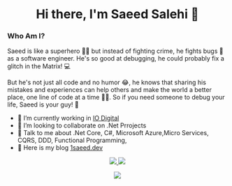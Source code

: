 <h1 align="center">Hi there, I'm Saeed Salehi 👋</h1>


### Who Am I?
Saeed is like a superhero 🦸‍♂️ but instead of fighting crime, he fights bugs 🐛 as a software engineer. He's so good at debugging, he could probably fix a glitch in the Matrix! 💻

But he's not just all code and no humor 😂, he knows that sharing his mistakes and experiences can help others and make the world a better place, one line of code at a time 👨‍💻. So if you need someone to debug your life, Saeed is your guy! 🤘

- 🔭 I’m currently working in [IO Digital](https://iodigital.com)
- 👯 I’m looking to collaborate on .Net Prrojects
- 💬 Talk to me about .Net Core, C#, Microsoft Azure,Micro Services, CQRS, DDD, Functional Programming, 
- 📢 Here is my blog [1saeed.dev](https://1saeed.dev)

<p align="center">
 <a href="https://linkedin.com/in/1saeedsalehi" target="_blank">
  <img src="https://img.icons8.com/fluent/48/000000/linkedin.png" />
 </a>
  
 <a href="https://twitter.com/1saeedsalehi" target="_blank">
  <img src="https://img.icons8.com/fluent/48/000000/twitter.png" />
 </a>
</p>

<p align="center">
 <a href="#" alt="Saeed Salehi's github stats">
  <img src="https://github-readme-stats.vercel.app/api?username=1saeedsalehi&theme=tokyonight&show_icons=true" />
 </a>
</p>
